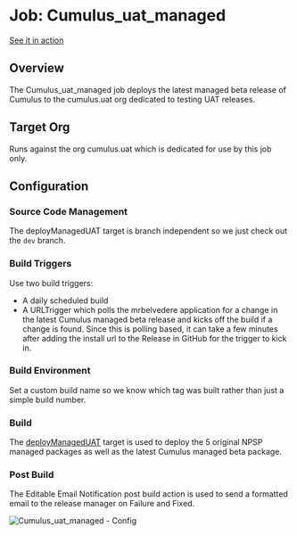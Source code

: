 # Job: Cumulus_uat_managed
[See it in action](http://ci.salesforcefoundation.org/view/uat)

## Overview

The Cumulus_uat_managed job deploys the latest managed beta release of Cumulus to the cumulus.uat org dedicated to testing UAT releases.

## Target Org

Runs against the org cumulus.uat which is dedicated for use by this job only.

## Configuration

### Source Code Management

The deployManagedUAT target is branch independent so we just check out the `dev` branch.

### Build Triggers

Use two build triggers:

* A daily scheduled build
* A URLTrigger which polls the mrbelvedere application for a change in the latest Cumulus managed beta release and kicks off the build if a change is found.  Since this is polling based, it can take a few minutes after adding the install url to the Release in GitHub for the trigger to kick in.

### Build Environment

Set a custom build name so we know which tag was built rather than just a simple build number.

### Build

The [deployManagedUAT](https://github.com/SalesforceFoundation/CumulusCI/blob/master/README.md#deploymanageduat) target is used to deploy the 5 original NPSP managed packages as well as the latest Cumulus managed beta package.

### Post Build

The Editable Email Notification post build action is used to send a formatted email to the release manager on Failure and Fixed.

![Cumulus_uat_managed - Config](https://raw.github.com/SalesforceFoundation/CumulusCI/master/docs/jobs/Cumulus_uat_managed.png)
